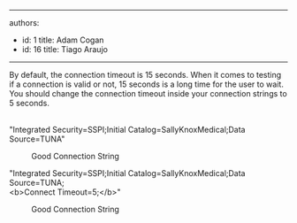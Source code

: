 

---
authors:
  - id: 1
    title: Adam Cogan
  - id: 16
    title: Tiago Araujo
---




<span class='intro'> By default, the connection timeout is 15 seconds. When it comes to testing if a connection is valid or not, 15 seconds is a long time for the user to wait. You should change the connection timeout inside your connection strings to 5 seconds.​<br><br> </span>

<p class="ssw15-rteElement-CodeArea">​&quot;Integrated Security=SSPI;Initial Catalog=SallyKnoxMedical;Data <br> Source=TUNA&quot;</p><dd class="ssw15-rteElement-FigureBad">Good Connection String​​​<br></dd><p class="ssw15-rteElement-CodeArea"> &quot;Integrated Security=SSPI;Initial Catalog=SallyKnoxMedical;Data Source=TUNA;<br>&lt;b&gt;Connect Timeout=5;&lt;/b&gt;&quot;<br></p><dd class="ssw15-rteElement-FigureGood">Good Connection String​​​<br></dd>


